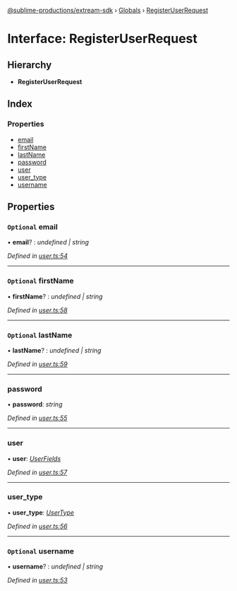 [@sublime-productions/extream-sdk](../README.md) › [Globals](../globals.md) › [RegisterUserRequest](registeruserrequest.md)

# Interface: RegisterUserRequest

## Hierarchy

* **RegisterUserRequest**

## Index

### Properties

* [email](registeruserrequest.md#optional-email)
* [firstName](registeruserrequest.md#optional-firstname)
* [lastName](registeruserrequest.md#optional-lastname)
* [password](registeruserrequest.md#password)
* [user](registeruserrequest.md#user)
* [user_type](registeruserrequest.md#user_type)
* [username](registeruserrequest.md#optional-username)

## Properties

### `Optional` email

• **email**? : *undefined | string*

*Defined in [user.ts:54](https://github.com/Extream-SaaS/ex-sdk/blob/600cbb0/src/user.ts#L54)*

___

### `Optional` firstName

• **firstName**? : *undefined | string*

*Defined in [user.ts:58](https://github.com/Extream-SaaS/ex-sdk/blob/600cbb0/src/user.ts#L58)*

___

### `Optional` lastName

• **lastName**? : *undefined | string*

*Defined in [user.ts:59](https://github.com/Extream-SaaS/ex-sdk/blob/600cbb0/src/user.ts#L59)*

___

###  password

• **password**: *string*

*Defined in [user.ts:55](https://github.com/Extream-SaaS/ex-sdk/blob/600cbb0/src/user.ts#L55)*

___

###  user

• **user**: *[UserFields](userfields.md)*

*Defined in [user.ts:57](https://github.com/Extream-SaaS/ex-sdk/blob/600cbb0/src/user.ts#L57)*

___

###  user_type

• **user_type**: *[UserType](../enums/usertype.md)*

*Defined in [user.ts:56](https://github.com/Extream-SaaS/ex-sdk/blob/600cbb0/src/user.ts#L56)*

___

### `Optional` username

• **username**? : *undefined | string*

*Defined in [user.ts:53](https://github.com/Extream-SaaS/ex-sdk/blob/600cbb0/src/user.ts#L53)*

